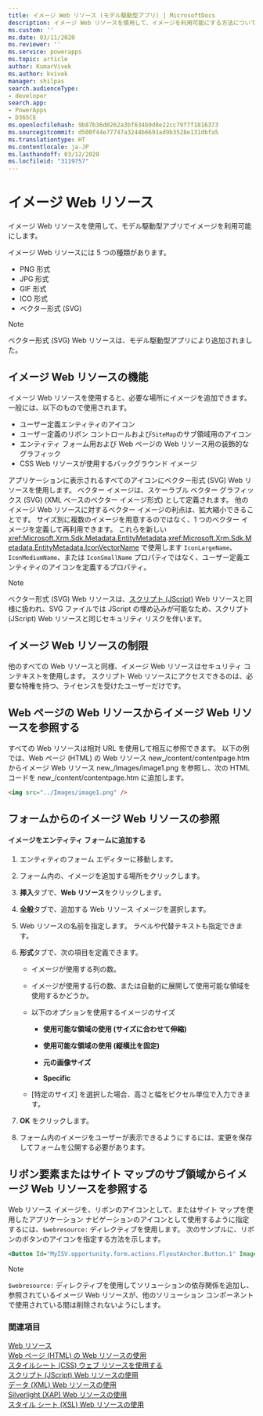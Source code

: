 ```yaml
---
title: イメージ Web リソース (モデル駆動型アプリ) | MicrosoftDocs
description: イメージ Web リソースを使用して、イメージを利用可能にする方法について説明します。
ms.custom: ''
ms.date: 03/11/2020
ms.reviewer: ''
ms.service: powerapps
ms.topic: article
author: KumarVivek
ms.author: kvivek
manager: shilpas
search.audienceType:
- developer
search.app:
- PowerApps
- D365CE
ms.openlocfilehash: 9b87b36d0262a3bf634b9d8e22cc79f7f1816373
ms.sourcegitcommit: d500f44e77747a3244b6691ad9b3528e131dbfa5
ms.translationtype: HT
ms.contentlocale: ja-JP
ms.lasthandoff: 03/12/2020
ms.locfileid: "3119757"
---
```

# <a name="image-web-resources"></a>イメージ Web リソース

イメージ Web リソースを使用して、モデル駆動型アプリでイメージを利用可能にします。  

イメージ Web リソースには 5 つの種類があります。 
* PNG 形式
* JPG 形式
* GIF 形式
* ICO 形式
* ベクター形式 (SVG)

> [!NOTE]
> ベクター形式 (SVG) Web リソースは、モデル駆動型アプリにより追加されました。

  
<a name="BKMK_Capabilities"></a>   
## <a name="capabilities-of-image-web-resources"></a>イメージ Web リソースの機能  
 イメージ Web リソースを使用すると、必要な場所にイメージを追加できます。 一般には、以下のもので使用されます。  
  
- ユーザー定義エンティティのアイコン  
- ユーザー定義のリボン コントロールおよび`SiteMap`のサブ領域用のアイコン  
- エンティティ フォーム用および Web ページの Web リソース用の装飾的なグラフィック  
- CSS Web リソースが使用するバックグラウンド イメージ  

アプリケーションに表示されるすべてのアイコンにベクター形式 (SVG) Web リソースを使用します。 ベクター イメージは、スケーラブル ベクター グラフィックス (SVG) (XML ベースのベクター イメージ形式) として定義されます。 他のイメージ Web リソースに対するベクター イメージの利点は、拡大縮小できることです。 サイズ別に複数のイメージを用意するのではなく、1 つのベクター イメージを定義して再利用できます。 これらを新しい <xref:Microsoft.Xrm.Sdk.Metadata.EntityMetadata>.<xref:Microsoft.Xrm.Sdk.Metadata.EntityMetadata.IconVectorName> で使用します `IconLargeName`、`IconMediumName`、または `IconSmallName` プロパティではなく、ユーザー定義エンティティのアイコンを定義するプロパティ。

> [!NOTE]
> ベクター形式 (SVG) Web リソースは、[スクリプト (JScript)](/powerapps/developer/model-driven-apps/script-jscript-web-resources) Web リソースと同様に扱われ、SVG ファイルでは JScript の埋め込みが可能なため、スクリプト (JScript) Web リソースと同じセキュリティ リスクを伴います。
  
<a name="BKMK_Limitations"></a>   
## <a name="limitations-of-image-web-resources"></a>イメージ Web リソースの制限  
 他のすべての Web リソースと同様、イメージ Web リソースはセキュリティ コンテキストを使用します。 スクリプト Web リソースにアクセスできるのは、必要な特権を持つ、ライセンスを受けたユーザーだけです。  
 
  
<a name="BKMK_ReferenceFromWebPageWebResource"></a>   
## <a name="reference-an-image-web-resource-from-a-webpage-web-resource"></a>Web ページの Web リソースからイメージ Web リソースを参照する  
 すべての Web リソースは相対 URL を使用して相互に参照できます。 以下の例では、Web ページ (HTML) の Web リソース new_/content/contentpage.htm からイメージ Web リソース new_/Images/image1.png を参照し、次の HTML コードを new_/content/contentpage.htm に追加します。  
  
```html  
<img src="../Images/image1.png" />  
```  
  
<a name="BKMK_ReferenceFromForm"></a>   
## <a name="reference-an-image-web-resource-from-a--form"></a> フォームからのイメージ Web リソースの参照  
  
#### <a name="add-an-image-to-an-entity-form"></a>イメージをエンティティ フォームに追加する  
  
1.  エンティティのフォーム エディターに移動します。  
  
2.  フォーム内の、イメージを追加する場所をクリックします。  
  
3.  **挿入**タブで、**Web リソース**をクリックします。  
  
4.  **全般**タブで、追加する Web リソース イメージを選択します。  
  
5.  Web リソースの名前を指定します。 ラベルや代替テキストも指定できます。  
  
6.  **形式**タブで、次の項目を定義できます。  
  
    -   イメージが使用する列の数。  
  
    -   イメージが使用する行の数、または自動的に展開して使用可能な領域を使用するかどうか。  
  
    -   以下のオプションを使用するイメージのサイズ  
  
        - **使用可能な領域の使用 (サイズに合わせて伸縮)**  
  
        - **使用可能な領域の使用 (縦横比を固定)**  
  
        - **元の画像サイズ**  
  
        - **Specific**  
  
    -   [特定のサイズ] を選択した場合、高さと幅をピクセル単位で入力できます。  
  
7.  **OK** をクリックします。  
  
8.  フォーム内のイメージをユーザーが表示できるようにするには、変更を保存してフォームを公開する必要があります。  
  
<a name="BKMK_ReferenceWithWebResourcedirective"></a>   
## <a name="reference-an-image-web-resource-from-a-ribbon-element-or-from-the-site-map-subarea"></a>リボン要素またはサイト マップのサブ領域からイメージ Web リソースを参照する  
 Web リソース イメージを、リボンのアイコンとして、またはサイト マップを使用したアプリケーション ナビゲーションのアイコンとして使用するように指定するには、`$webresource:` ディレクティブを使用します。 次のサンプルに、リボンのボタンのアイコンを指定する方法を示します。  
  
```xml  
<Button Id="MyISV.opportunity.form.actions.FlyoutAnchor.Button.1" Image16by16="$webresource:new_/icons/oneIcon16.png" Image32by32="$webresource:new_/icons/oneIcon32.png"/>  
```  
  
> [!NOTE]
>  `$webresource:` ディレクティブを使用してソリューションの依存関係を追加し、参照されているイメージ Web リソースが、他のソリューション コンポーネントで使用されている間は削除されないようにします。  
  
### <a name="see-also"></a>関連項目  
 [Web リソース](web-resources.md)   
 [Web ページ (HTML) の Web リソースの使用](webpage-html-web-resources.md)   
 [スタイルシート (CSS) ウェブ リソースを使用する](css-web-resources.md)   
 [スクリプト (JScript) Web リソースの使用](script-jscript-web-resources.md)   
 [データ (XML) Web リソースの使用](data-xml-web-resources.md)   
 [Silverlight (XAP) Web リソースの使用](/dynamics365/customer-engagement/developer/silverlight-xap-web-resources)  
 [スタイル シート (XSL) Web リソースの使用](stylesheet-xsl-web-resources.md)
